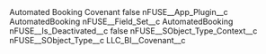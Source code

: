 <?xml version="1.0" encoding="UTF-8"?>
<CustomMetadata xmlns="http://soap.sforce.com/2006/04/metadata" xmlns:xsi="http://www.w3.org/2001/XMLSchema-instance" xmlns:xsd="http://www.w3.org/2001/XMLSchema">
    <label>Automated Booking Covenant</label>
    <protected>false</protected>
    <values>
        <field>nFUSE__App_Plugin__c</field>
        <value xsi:type="xsd:string">AutomatedBooking</value>
    </values>
    <values>
        <field>nFUSE__Field_Set__c</field>
        <value xsi:type="xsd:string">AutomatedBooking</value>
    </values>
    <values>
        <field>nFUSE__Is_Deactivated__c</field>
        <value xsi:type="xsd:boolean">false</value>
    </values>
    <values>
        <field>nFUSE__SObject_Type_Context__c</field>
        <value xsi:nil="true"/>
    </values>
    <values>
        <field>nFUSE__SObject_Type__c</field>
        <value xsi:type="xsd:string">LLC_BI__Covenant__c</value>
    </values>
</CustomMetadata>

